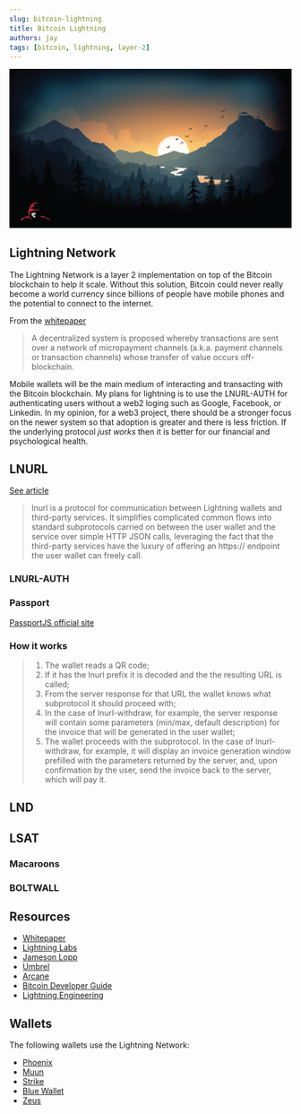 ```yaml
---
slug: bitcoin-lightning
title: Bitcoin Lightning
authors: jay
tags: [bitcoin, lightning, layer-2]
---
```


![Bitcoin mountain wallpaper](../blog/img/bitcoin/blog-imgs_bitcoin.png)

<!-- truncate -->

## Lightning Network

The Lightning Network is a layer 2 implementation on top of the Bitcoin blockchain to help it scale. Without this solution, Bitcoin could never really become a world currency since billions of people have mobile phones and the potential to connect to the internet.

From the [whitepaper](https://lightning.network/lightning-network-paper.pdf)

> A decentralized system is proposed whereby transactions are sent over
> a network of micropayment channels (a.k.a. payment channels or
> transaction channels) whose transfer of value occurs off-blockchain.

Mobile wallets will be the main medium of interacting and transacting with the Bitcoin blockchain. My plans for lightning is to use the LNURL-AUTH for authenticating users without a web2 loging such as Google, Facebook, or Linkedin. In my opinion, for a web3 project, there should be a stronger focus on the newer system so that adoption is greater and there is less friction. If the underlying protocol _just works_ then it is better for our financial and psychological health.

## LNURL

[See article](https://telegra.ph/lnurl-a-protocol-for-seamless-interaction-between-services-and-Lightning-wallets-08-19)

> lnurl is a protocol for communication between Lightning wallets and third-party services. It simplifies complicated common flows into standard subprotocols carried on between the user wallet and the service over simple HTTP JSON calls, leveraging the fact that the third-party services have the luxury of offering an https:// endpoint the user wallet can freely call.

### LNURL-AUTH

### Passport

[PassportJS official site](https://www.passportjs.org/packages/passport-lnurl-auth/)

### How it works

> 1. The wallet reads a QR code;
> 2. If it has the lnurl prefix it is decoded and the the resulting URL is called;
> 3. From the server response for that URL the wallet knows what subprotocol it should proceed with;
> 4. In the case of lnurl-withdraw, for example, the server response will contain some parameters (min/max, default description) for the invoice that will be generated in the user wallet;
> 5. The wallet proceeds with the subprotocol. In the case of lnurl-withdraw, for example, it will display an invoice generation window prefilled with the parameters returned by the server, and, upon confirmation by the user, send the invoice back to the server, which will pay it.

## LND

## LSAT

### Macaroons

### BOLTWALL

## Resources

- [Whitepaper](https://lightning.network/lightning-network-paper.pdf)
- [Lightning Labs](https://lightning.engineering/)
- [Jameson Lopp](https://www.lopp.net/lightning-information.html)
- [Umbrel](https://getumbrel.com/)
- [Arcane](https://arcane.no/research)
- [Bitcoin Developer Guide](https://developer.bitcoin.org/devguide/)
- [Lightning Engineering](https://docs.lightning.engineering/)

## Wallets

The following wallets use the Lightning Network:

- [Phoenix](https://phoenix.acinq.co/)
- [Muun](https://muun.com/)
- [Strike](https://strike.me/en/)
- [Blue Wallet](https://bluewallet.io/)
- [Zeus](https://zeusln.app/)
